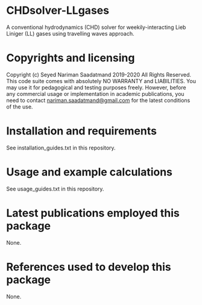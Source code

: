 # CHDsolver-LLgases
A conventional hydrodynamics (CHD) solver for weekily-interacting Lieb Liniger (LL) gases using travelling waves approach. 

# Copyrights and licensing 
Copyright (c) Seyed Nariman Saadatmand 2019-2020 All Rights Reserved. 
This code suite comes with absolutely NO WARRANTY and LIABILITIES. 
You may use it for pedagogical and testing purposes freely. However, before any commercial usage or implementation in academic publications, you need to contact nariman.saadatmand@gmail.com for the latest conditions of the use. 

# Installation and requirements
See installation_guides.txt in this repository.

# Usage and example calculations
See usage_guides.txt in this repository.

# Latest publications employed this package
None.

# References used to develop this package
None.
